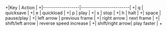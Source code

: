 +|Key               | Action                 |
+|------------------|------------------------|
+| q                | quicksave              |
+| e                | quickload              |
+| p                | play                   |
+| s                | stop                   |
+| h                | halt                   |
+| space            | pause/play             |
+| left arrow       | previous frame         |
+| right arrow      | next frame             |
+| shift/left arrow | reverse speed increase |
+| shift/right arrow| play faster            |
+
